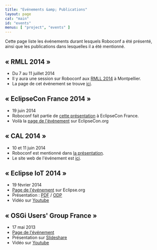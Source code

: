 ```yaml
---
title: "Evénements &amp; Publications"
layout: page
cat: "main"
id: "events"
menus: [ "project", "events" ]
---
```


Cette page liste les événements durant lesquels Roboconf a été présenté,
ainsi que les publications dans lesquelles il a été mentionné.


## &laquo; RMLL 2014 &raquo;

* Du 7 au 11 juillet 2014
* Il y aura une session sur Roboconf aux [RMLL 2014](https://2014.rmll.info/conference285) à Montpellier.
* La page de cet événement se trouve [ici](https://2014.rmll.info/).


## &laquo; EclipseCon France 2014 &raquo;

* 19 juin 2014
* Roboconf fait partie de [cette présentation](https://www.eclipsecon.org/france2014/node/738) à EclipseCon France.
* Voilà la [page de l'événement](https://www.eclipsecon.org/france2014/) sur EclipseCon.org


## &laquo; CAL 2014 &raquo;

* 10 et 11 juin 2014
* Roboconf est mentionné dans [la présentation](http://lig-membres.imag.fr/donsez/pub/publi/cal2014-keynote.pdf).
* Le site web de l'événement est [ici](http://cal2014.enseeiht.fr/programme.html).


## &laquo; Eclipse IoT 2014 &raquo;

* 19 février 2014
* [Page de l'événement](http://wiki.eclipse.org/Eclipse_IoT_Day_Grenoble_2014) sur Eclipse.org
* Présentation : 
[PDF](/slides/eclipse-iot-2014/Roboconf--Cloud-Deployment--Eclipse-IoT--Grenoble-2014.pdf) / 
[ODP](/slides/eclipse-iot-2014/Roboconf--Cloud-Deployment--Eclipse-IoT--Grenoble-2014.odp)
* Vidéo sur [Youtube](http://www.youtube.com/watch?v=h2FvWRtDoGM)


## &laquo; OSGi Users' Group France &raquo;

* 17 mai 2013
* [Page de l'événement](http://france.osgiusers.org/Meeting/201305)
* Présentation sur [Slideshare](http://fr.slideshare.net/ougf/roboconf-osgiougf)
* Vidéo sur [Youtube](http://www.youtube.com/watch?v=rL7K354lOPg)
